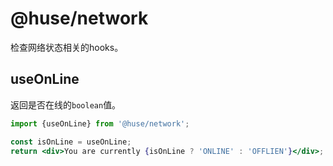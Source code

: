 # @huse/network

检查网络状态相关的hooks。

## useOnLine

返回是否在线的`boolean`值。

```jsx
import {useOnLine} from '@huse/network';

const isOnLine = useOnLine;
return <div>You are currently {isOnLine ? 'ONLINE' : 'OFFLIEN'}</div>;
```
